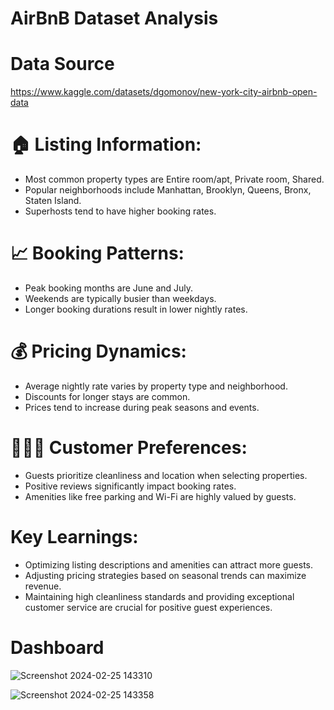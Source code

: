 # AirBnB Dataset Analysis 
# Data Source
https://www.kaggle.com/datasets/dgomonov/new-york-city-airbnb-open-data
# 🏠 Listing Information:
 - Most common property types are Entire room/apt, Private room, Shared.
 - Popular neighborhoods include Manhattan, Brooklyn, Queens, Bronx, Staten Island.
 - Superhosts tend to have higher booking rates.

# 📈 Booking Patterns:
 - Peak booking months are June and July.
 - Weekends are typically busier than weekdays.
 - Longer booking durations result in lower nightly rates.

# 💰 Pricing Dynamics:
 - Average nightly rate varies by property type and neighborhood.
 - Discounts for longer stays are common.
 - Prices tend to increase during peak seasons and events.

# 🧑‍🤝‍🧑 Customer Preferences:
 - Guests prioritize cleanliness and location when selecting properties.
 - Positive reviews significantly impact booking rates.
 - Amenities like free parking and Wi-Fi are highly valued by guests.

# Key Learnings:
- Optimizing listing descriptions and amenities can attract more guests.
- Adjusting pricing strategies based on seasonal trends can maximize revenue.
- Maintaining high cleanliness standards and providing exceptional customer service are crucial for positive guest experiences.

# Dashboard
![Screenshot 2024-02-25 143310](https://github.com/Royalsivm/AirBnB-Dataset-Analysis-PowerBi/assets/153700930/57666c89-24a3-490f-a02c-feefd8f1fd1b)

![Screenshot 2024-02-25 143358](https://github.com/Royalsivm/AirBnB-Dataset-Analysis-PowerBi/assets/153700930/c8973c56-44d8-49b7-8eae-97561ec8ada5)



